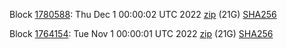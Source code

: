 Block [1780588](https://insight.dash.org/insight/block/0000000000000036da9687752d3556e8f03cd174dc326a353f9a7e5a500f659d): Thu Dec  1 00:00:02 UTC 2022 [zip](https://dash-bootstrap-2.ams3.digitaloceanspaces.com/mainnet/2022-12-01/bootstrap.dat.zip) (21G) [SHA256](https://dash-bootstrap-2.ams3.digitaloceanspaces.com/mainnet/2022-12-01/sha256.txt)

Block [1764154](https://insight.dash.org/insight/block/0000000000000000abfea36a59092a26f8c55eb6466a46639b74a327c0a4ff50): Tue Nov  1 00:00:01 UTC 2022 [zip](https://dash-bootstrap-2.ams3.digitaloceanspaces.com/mainnet/2022-11-01/bootstrap.dat.zip) (21G) [SHA256](https://dash-bootstrap-2.ams3.digitaloceanspaces.com/mainnet/2022-11-01/sha256.txt)
